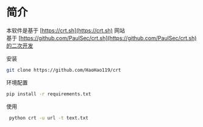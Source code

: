 简介
========


本软件是基于 [https://crt.sh](https://crt.sh) 网站<br> 
基于 [https://github.com/PaulSec/crt.sh](https://github.com/PaulSec/crt.sh)的二次开发<br> 


安装

```bash
git clone https://github.com/HaoHao119/crt

```

环境配置

```bash
pip install -r requirements.txt
```
使用

```bash
 python crt -u url -t text.txt
```


